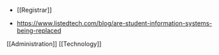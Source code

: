   - [[Registrar]]

  - https://www.listedtech.com/blog/are-student-information-systems-being-replaced

[[Administration]]
[[Technology]]